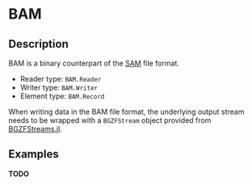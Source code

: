 BAM
===

Description
-----------

BAM is a binary counterpart of the [SAM](@ref) file format.

* Reader type: `BAM.Reader`
* Writer type: `BAM.Writer`
* Element type: `BAM.Record`

When writing data in the BAM file format, the underlying output stream needs to
be wrapped with a `BGZFStream` object provided from
[BGZFStreams.jl](https://github.com/BioJulia/BGZFStreams.jl).


Examples
--------

**TODO**
